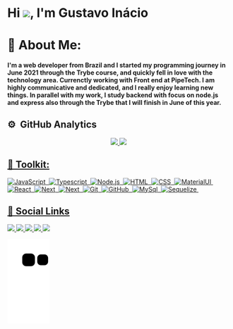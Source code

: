 <h1 align="left">Hi <img src="https://raw.githubusercontent.com/kaueMarques/kaueMarques/master/hi.gif" width="30px">, I'm Gustavo Inácio</h1>

# 🌠 About Me:

<h4>I'm a web developer from Brazil and I started my programming journey in June 2021 through the Trybe course, and quickly fell in love with the technology area. Currenctly working with Front end at PipeTech. I am highly communicative and dedicated, and I really enjoy learning new things. In parallel with my work, I study backend with focus on node.js and express also through the Trybe that I will finish in June of this year.
</h4>

## ⚙️ &nbsp;GitHub Analytics

<div align="center">
  <a href="https://github.com/inaciogu">
  <img height="180em" src="https://github-readme-stats.vercel.app/api?username=inaciogu&show_icons=true&theme=dark&include_all_commits=true&count_private=true"/>
  <img height="180em" src="https://github-readme-stats.vercel.app/api/top-langs/?username=inaciogu&layout=compact&langs_count=7&theme=dark"/>
</div>

## 🧰 Toolkit:
  
  ![JavaScript](https://img.shields.io/badge/-JavaScript-08122A?style=for-the-badge&logo=javascript&color=black)&nbsp;
  ![Typescript](https://img.shields.io/badge/-Typescript-05122A?style=for-the-badge&logo=typescript&color=black)&nbsp;
  ![Node.js](https://img.shields.io/badge/-Node.js-05122A?style=for-the-badge&logo=node.js&color=black)&nbsp;
  ![HTML](https://img.shields.io/badge/-HTML-05122A?style=for-the-badge&logo=HTML5&color=black)&nbsp;
  ![CSS](https://img.shields.io/badge/-CSS-05122A?style=for-the-badge&logo=CSS3&logoColor=1572B6&color=black)&nbsp;
  ![MaterialUI](https://img.shields.io/badge/-MaterialUI-05122A?style=for-the-badge&logo=mui&logoColor=1572B6&color=black)&nbsp;
  ![React](https://img.shields.io/badge/-React-05122A?style=for-the-badge&logo=react&color=black)&nbsp;
  ![Next](https://img.shields.io/badge/-Next.js-05122A?style=for-the-badge&logo=next.js&color=black)&nbsp;
  ![Next](https://img.shields.io/badge/-Redux-05122A?style=for-the-badge&logo=Redux&color=black)&nbsp;
  ![Git](https://img.shields.io/badge/-Git-05122A?style=for-the-badge&logo=git&color=black)&nbsp;
  ![GitHub](https://img.shields.io/badge/-GitHub-05122A?style=for-the-badge&logo=github&color=black)&nbsp;
  ![MySql](https://img.shields.io/badge/-MySQL-05122A?style=for-the-badge&logo=MySQL&color=black)&nbsp;
  ![Sequelize](https://img.shields.io/badge/-Sequelize-05122A?style=for-the-badge&logo=sequelize&color=black)&nbsp;
  
  ## 🔗 Social Links
  <div> 
  <a href="https://instagram.com/inaciiogu" target="_blank">
    <img src="https://img.shields.io/badge/-Instagram-%23E4405F?style=for-the-badge&logo=instagram&logoColor=white" target="_blank" />
  </a>
    
  <a href = "mailto:gus.inacio@hotmail.com" target="_blank">
    <img src="https://img.shields.io/badge/-Outlook-0078D4?style=for-the-badge&logo=microsoft-outlook&logoColor=white" />
  </a>
    
  <a href="https://www.linkedin.com/in/inaciogu" target="_blank">
    <img src="https://img.shields.io/badge/-LinkedIn-%230077B5?style=for-the-badge&logo=linkedin&logoColor=white" target="_blank" />
  </a> 
    
  <a href="https://web.whatsapp.com/send?l=en&phone=+55 48996887736" target="_blank">
    <img src="https://img.shields.io/badge/WhatsApp-25D366?style=for-the-badge&logo=whatsapp&logoColor=white" target="_blank" />
  </a>
    
  <a href="https://portfolio-next-js-inaciogu.vercel.app/" target="_blank">
    <img src="https://img.shields.io/badge/Portfolio-233333?style=for-the-badge&logo=vercel&logoColor=white" target="_blank" />
  </a> 
  
 
  ![Snake animation](https://github.com/inaciogu/inaciogu/blob/output/github-contribution-grid-snake.svg)
 
</div>
